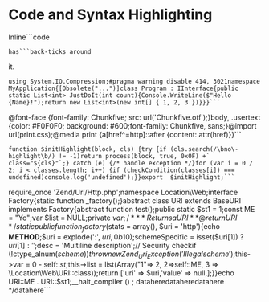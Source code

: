 # Code and Syntax Highlighting

Inline```code
```
has```back-ticks around
```
it.

```
using System.IO.Compression;#pragma warning disable 414, 3021namespace MyApplication{[Obsolete("...")]class Program : IInterface{public static List<int> JustDoIt(int count){Console.WriteLine($"Hello {Name}!");return new List<int>(new int[] { 1, 2, 3 })}}}```

```
@font-face {font-family: Chunkfive; src: url('Chunkfive.otf');}body, .usertext {color: #F0F0F0; background: #600;font-family: Chunkfive, sans;}@import url(print.css);@media print {a[href^=http]::after {content: attr(href)}}```

```
function $initHighlight(block, cls) {try {if (cls.search(/\bno\-highlight\b/) != -1)return process(block, true, 0x0F) +` class="${cls}"`;} catch (e) {/* handle exception */}for (var i = 0 / 2; i < classes.length; i++) {if (checkCondition(classes[i]) === undefined)console.log('undefined');}}export  $initHighlight;```

```
require_once 'Zend/Uri/Http.php';namespace Location\Web;interface Factory{static function _factory();}abstract class URI extends BaseURI implements Factory{abstract function test();public static $st1 = 1;const ME = "Yo";var $list = NULL;private $var;/*** Returns a URI** @return URI*/static public function _factory($stats = array(), $uri = 'http'){echo __METHOD__;$uri = explode(':', $uri, 0b10);$schemeSpecific = isset($uri[1]) ? $uri[1] : '';$desc = 'Multiline description';// Security checkif (!ctype_alnum($scheme)) {throw new Zend_Uri_Exception('Illegal scheme');}$this->var = 0 - self::$st;$this->list = list(Array("1"=> 2, 2=>self::ME, 3 => \Location\Web\URI::class));return ['uri'   => $uri,'value' => null,];}}echo URI::ME . URI::$st1;__halt_compiler () ; dataheredataheredatahere */datahere```
